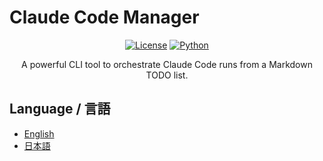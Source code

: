 # Claude Code Manager

<div align="center">

[![License](https://img.shields.io/badge/License-MIT-blue.svg)](LICENSE)
[![Python](https://img.shields.io/badge/Python-3.11+-blue.svg)](https://www.python.org/downloads/)

A powerful CLI tool to orchestrate Claude Code runs from a Markdown TODO list.

</div>

## Language / 言語

- [English](README.en.md)
- [日本語](README.ja.md)